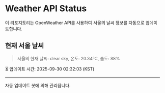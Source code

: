 
# Weather API Status

이 리포지토리는 OpenWeather API를 사용하여 서울의 날씨 정보를 자동으로 업데이트합니다.

## 현재 서울 날씨
> 서울의 현재 날씨: clear sky, 온도: 20.34°C, 습도: 88%

⏳ 업데이트 시간: 2025-09-30 02:32:03 (KST)

---
자동 업데이트 봇에 의해 관리됩니다.
